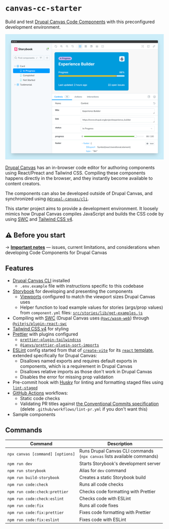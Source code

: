 # `canvas-cc-starter`

Build and test
[Drupal Canvas Code Components](https://project.pages.drupalcode.org/canvas/code-components)
with this preconfigured development environment.

![Screenshot](./screenshot.png)

[Drupal Canvas](https://www.drupal.org/project/canvas) has an in-browser code
editor for authoring components using React/Preact and Tailwind CSS. Compiling
these components happens directly in the browser, and they instantly become
available to content creators.

The components can also be developed outside of Drupal Canvas, and synchronized
using [`@drupal-canvas/cli`](https://www.npmjs.com/package/@drupal-canvas/cli).

This starter project aims to provide a development environment. It loosely
mimics how Drupal Canvas compiles JavaScript and builds the CSS code by using
[SWC](https://swc.rs) and [Tailwind CSS v4](https://tailwindcss.com).

## ⚠️ Before you start

→ [**Important notes**](./docs/important-notes.md) — issues, current
limitations, and considerations when developing Code Components for Drupal
Canvas

## Features

- [Drupal Canvas CLI](https://www.npmjs.com/package/@drupal/xb-cli) installed
  - `.env.example` file with instructions specific to this codebase
- [Storybook](https://storybook.js.org) for developing and presenting the
  components
  - [Viewports](https://storybook.js.org/docs/essentials/viewport) configured to
    match the viewport sizes Drupal Canvas uses
  - Helper function to load example values for stories (args/prop values) from
    `component.yml` files:
    [`src/stories/lib/get-examples.js`](./src/stories/lib/get-examples.js)
- Compiling with [SWC](https://swc.rs) (Drupal Canvas uses
  [`@swc/wasm-web`](https://swc.rs/docs/usage/wasm)) through
  [`@vitejs/plugin-react-swc`](https://www.npmjs.com/package/@vitejs/plugin-react-swc)
- [Tailwind CSS v4](https://tailwindcss.com) for styling
- [Prettier](https://prettier.io/) with plugins configured
  - [`prettier-plugin-tailwindcss`](https://www.npmjs.com/package/prettier-plugin-tailwindcss)
  - [`@ianvs/prettier-plugin-sort-imports`](https://www.npmjs.com/package/@ianvs/prettier-plugin-sort-imports)
- [ESLint](https://eslint.org/) config started from that of
  [`create-vite`](https://www.npmjs.com/package/create-vite) for its
  [`react` template](https://github.com/vitejs/vite/blob/main/packages/create-vite/template-react/eslint.config.js),
  extended specifically for Drupal Canvas:
  - Disallows named exports and requires default exports in components, which is
    a requirement in Drupal Canvas
  - Disallows relative imports as those don't work in Drupal Canvas
  - Disables the error for missing prop validation
- Pre-commit hook with [Husky](https://typicode.github.io/husky) for linting and
  formatting staged files using
  [`lint-staged`](https://www.npmjs.com/package/lint-staged)
- [GitHub Actions](https://github.com/features/actions) workflows:
  - Static code checks
  - Validating PR titles against
    [the Conventional Commits specification](https://www.conventionalcommits.org/en/v1.0.0)
    (delete `.github/workflows/lint-pr.yml` if you don't want this)
- Sample components

## Commands

| Command                          | Description                                                                  |
| -------------------------------- | ---------------------------------------------------------------------------- |
| `npx canvas [command] [options]` | Runs Drupal Canvas CLI commands <br> (`npx canvas` lists available commands) |
| `npm run dev`                    | Starts Storybook's development server                                        |
| `npm run storybook`              | Alias for `dev` command                                                      |
| `npm run build-storybook`        | Creates a static Storybook build                                             |
| `npm run code:check`             | Runs all code checks                                                         |
| `npm run code:check:prettier`    | Checks code formatting with Prettier                                         |
| `npm run code:check:eslint`      | Checks code with ESLint                                                      |
| `npm run code:fix`               | Runs all code fixes                                                          |
| `npm run code:fix:prettier`      | Fixes code formatting with Prettier                                          |
| `npm run code:fix:eslint`        | Fixes code with ESLint                                                       |

